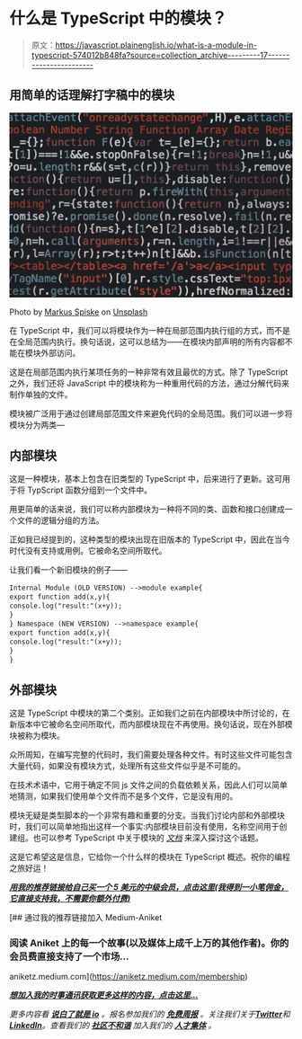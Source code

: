 # 什么是 TypeScript 中的模块？

> 原文：<https://javascript.plainenglish.io/what-is-a-module-in-typescript-574012b848fa?source=collection_archive---------17----------------------->

## 用简单的话理解打字稿中的模块

![](img/67071041c8dcbe6e323dc0496ea35727.png)

Photo by [Markus Spiske](https://unsplash.com/@markusspiske?utm_source=medium&utm_medium=referral) on [Unsplash](https://unsplash.com?utm_source=medium&utm_medium=referral)

在 TypeScript 中，我们可以将模块作为一种在局部范围内执行组的方式，而不是在全局范围内执行。换句话说，这可以总结为——在模块内部声明的所有内容都不能在模块外部访问。

这是在局部范围内执行某项任务的一种非常有效且最优的方式。除了 TypeScript 之外，我们还将 JavaScript 中的模块称为一种重用代码的方法，通过分解代码来制作单独的文件。

模块被广泛用于通过创建局部范围文件来避免代码的全局范围。我们可以进一步将模块分为两类—

## 内部模块

这是一种模块，基本上包含在旧类型的 TypeScript 中，后来进行了更新。这可用于将 TypScript 函数分组到一个文件中。

用更简单的话来说，我们可以称内部模块为一种将不同的类、函数和接口创建成一个文件的逻辑分组的方法。

正如我已经提到的，这种类型的模块出现在旧版本的 TypeScript 中，因此在当今时代没有支持或用例。它被命名空间所取代。

让我们看一个新旧模块的例子——

```
Internal Module (OLD VERSION) -->module example{
export function add(x,y){
console.log("result:"(x+y));
}
} Namespace (NEW VERSION) -->namespace example{
export function add(x,y){
console.log("result:"(x+y));
}
}
```

## 外部模块

这是 TypeScript 中模块的第二个类别。正如我们之前在内部模块中所讨论的，在新版本中它被命名空间所取代，而内部模块现在不再使用。换句话说，现在外部模块被称为模块。

众所周知，在编写完整的代码时，我们需要处理各种文件。有时这些文件可能包含大量代码，如果没有模块方式，处理所有这些文件似乎是不可能的。

在技术术语中，它用于确定不同 js 文件之间的负载依赖关系，因此人们可以简单地猜测，如果我们使用单个文件而不是多个文件，它是没有用的。

模块无疑是类型脚本的一个非常有趣和重要的分支。当我们讨论内部和外部模块时，我们可以简单地指出这样一个事实:内部模块目前没有使用，名称空间用于创建组。也可以参考 TypeScript 中关于模块的 [*文档*](https://www.typescriptlang.org/docs/handbook/modules.html) 来深入探讨这个话题。

这是它希望这是信息，它给你一个什么样的模块在 TypeScript 概述。祝你的编程之旅好运！

[***用我的推荐链接给自己买一个 5 美元的中级会员，点击这里(我得到一小笔佣金，它直接支持我，不需要你额外付费)***](https://aniketz.medium.com/membership)

[](https://aniketz.medium.com/membership) [## 通过我的推荐链接加入 Medium-Aniket

### 阅读 Aniket 上的每一个故事(以及媒体上成千上万的其他作者)。你的会员费直接支持了一个市场…

aniketz.medium.com](https://aniketz.medium.com/membership) 

[***想加入我的时事通讯获取更多这样的内容，点击这里…***](https://aniketz.medium.com/subscribe)

*更多内容看* [***说白了就是 io***](https://plainenglish.io/) *。报名参加我们的* [***免费周报***](http://newsletter.plainenglish.io/) *。关注我们关于*[***Twitter***](https://twitter.com/inPlainEngHQ)*和*[***LinkedIn***](https://www.linkedin.com/company/inplainenglish/)*。查看我们的* [***社区不和谐***](https://discord.gg/GtDtUAvyhW) *加入我们的* [***人才集体***](https://inplainenglish.pallet.com/talent/welcome) *。*